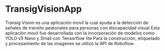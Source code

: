 # TransigVisionApp
Transig Vision es una aplicación movil la cual ayuda a la detección de señales de transito peatonales para personas con discapacidad visual
Esta aplicación movil fue desarrollada con la incorporación de modelos como YOLO v5 Nano y Small con Tensorflow lite
Para la construcción, etiquetado y procesamiento de las imagenes se utilizó la API de Roboflow
